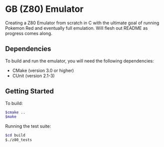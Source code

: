 # GB (Z80) Emulator
Creating a Z80 Emulator from scratch in C with the ultimate goal of running Pokemon Red and eventually full emulation. Will flesh out README as progress comes along.

## Dependencies

To build and run the emulator, you will need the following dependencies:

- CMake (version 3.0 or higher)
- CUnit (version 2.1-3)

## Getting Started

To build:

```bash
$cmake ..
$make
```
Running the test suite:
```bash
$cd build
$./z80_tests
```

